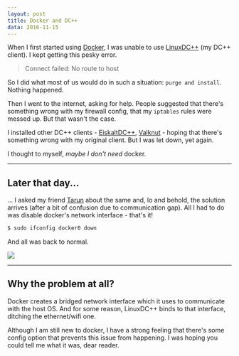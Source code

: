 ```yaml
---
layout: post
title: Docker and DC++
data: 2016-11-15
---
```


When I first started using [Docker], I was unable to use [LinuxDC++] (my DC++ client).
I kept getting this pesky error.

> Connect failed: No route to host

So I did what most of us would do in such a situation: `purge and install`.
Nothing happened.

Then I went to the internet, asking for help.
People suggested that there's something wrong with my firewall config, that my `iptables` rules were messed up.
But that wasn't the case.

I installed other DC++ clients - [EiskaltDC++], [Valknut] - hoping that there's something wrong with my original client.
But I was let down, yet again.

I thought to myself, *maybe I don't need* docker.

<!-- preview -->

---

## Later that day...

... I asked my friend [Tarun] about the same and, lo and behold, the solution arrives (after a bit of confusion due to communication gap).
All I had to do was disable docker's network interface - that's it!

```sh
$ sudo ifconfig docker0 down
```

And all was back to normal.

![]({{site.baseurl}}/img/chat.png)

---

## Why the problem at all?

Docker creates a bridged network interface which it uses to communicate with the host OS.
And for some reason, LinuxDC++ binds to that interface, ditching the ethernet/wifi one.

Although I am still new to docker, I have a strong feeling that there's some config option that prevents this issue from happening.
I was hoping you could tell me what it was, dear reader.

[Docker]: https://www.docker.com/
[LinuxDC++]: https://launchpad.net/linuxdcpp/
[EiskaltDC++]: https://github.com/eiskaltdcpp/eiskaltdcpp/
[Valknut]: http://wxdcgui.sourceforge.net/
[Tarun]: http://reachtarunhere.github.io/about/
